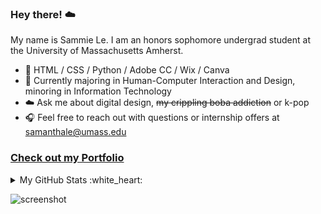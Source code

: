 ### Hey there! :cloud:
My name is Sammie Le. I am an honors sophomore undergrad student at the University of Massachusetts Amherst.
* :8ball: HTML / CSS / Python / Adobe CC / Wix / Canva
* :rice_ball: Currently majoring in Human-Computer Interaction and Design, minoring in Information Technology
* :cloud: Ask me about digital design, ~~my crippling boba addiction~~ or k-pop
* :headphones: Feel free to reach out with questions or internship offers at samanthale@umass.edu
### [Check out my Portfolio](https://lesammie20051.wixsite.com/sammiele)
<details>
<summary>My GitHub Stats :white_heart:</summary>

![sammieele's Top Languages](https://github-readme-stats.vercel.app/api/top-langs/?username=sammieele&theme=graywhite&show_icons=true&hide_border=true&layout=compact)
<br>
![sammieele's Stats](https://github-readme-stats.vercel.app/api?username=sammieele&theme=graywhite&show_icons=true&hide_border=true&count_private=true)
</details>

![screenshot](https://github.com/sammieele/sammieele/assets/155572963/9d2999af-d443-4187-a82d-e39c38eb60f9)
